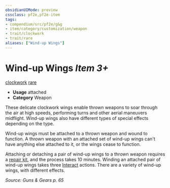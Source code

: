 ```yaml
---
obsidianUIMode: preview
cssclass: pf2e,pf2e-item
tags:
- compendium/src/pf2e/g&g
- item/category/customization/weapon
- trait/clockwork
- trait/rare
aliases: ["Wind-up Wings"]
---
```

# Wind-up Wings *Item 3+*  
[clockwork](../../../Rules/traits/clockwork-g-g.md)  [rare](../../../Rules/traits/rare.md)  

- **Usage** attached <to a thrown weapon>
- **Category** Weapon

These delicate clockwork wings enable thrown weapons to soar through the air at high speeds, performing turns and other aerial maneuvers midflight. Wind-up wings also have different types of special effects depending on the type.

Wind-up wings must be attached to a thrown weapon and wound to function. A thrown weapon with an attached set of wind-up wings can't have anything else attached to it, or the wings cease to function.

Attaching or detaching a pair of wind-up wings to a thrown weapon requires a [repair kit](repair-kit.md), and the process takes 10 minutes. Winding an attached pair of wind-up wings takes three [Interact](../../../Rules/actions/interact.md) actions. There are a variety of wind-up wings, with different effects.

*Source: Guns & Gears p. 65*